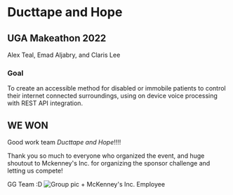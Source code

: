 # Ducttape and Hope

## UGA Makeathon 2022

Alex Teal, Emad Aljabry, and Claris Lee

### Goal

To create an accessible method for disabled or immobile patients to control
their internet connected surroundings, using on device voice processing with
REST API integration.

## WE WON

Good work team _Ducttape and Hope_!!!!

Thank you so much to everyone who organized the event, and huge shoutout to
Mckenney's Inc. for organizing the sponsor challenge and letting us compete!

GG Team :D
![Group pic + McKenney's Inc. Employee](./media/internet)
